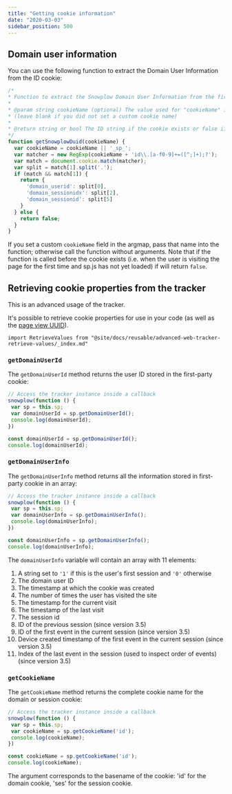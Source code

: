```yaml
---
title: "Getting cookie information"
date: "2020-03-03"
sidebar_position: 500
---
```


## Domain user information

You can use the following function to extract the Domain User Information from the ID cookie:

```javascript
/*
* Function to extract the Snowplow Domain User Information from the first-party cookie set by the Snowplow JavaScript Tracker
*
* @param string cookieName (optional) The value used for "cookieName" in the tracker constructor argmap
* (leave blank if you did not set a custom cookie name)
*
* @return string or bool The ID string if the cookie exists or false if the cookie has not been set yet
*/
function getSnowplowDuid(cookieName) {
  var cookieName = cookieName || '_sp_';
  var matcher = new RegExp(cookieName + 'id\\.[a-f0-9]+=([^;]+);?');
  var match = document.cookie.match(matcher);
  var split = match[1].split('.');
  if (match && match[1]) {
    return { 
      'domain_userid': split[0], 
      'domain_sessionidx': split[2], 
      'domain_sessionid': split[5]
    }
  } else {
    return false;
  }
}
```

If you set a custom `cookieName` field in the argmap, pass that name into the function; otherwise call the function without arguments. Note that if the function is called before the cookie exists (i.e. when the user is visiting the page for the first time and sp.js has not yet loaded) if will return `false`.


## Retrieving cookie properties from the tracker

This is an advanced usage of the tracker.

It's possible to retrieve cookie properties for use in your code (as well as the [page view UUID](docs/collecting-data/collecting-from-own-applications/javascript-trackers/web-tracker/tracking-events/page-views/index.md)).

```mdx-code-block
import RetrieveValues from "@site/docs/reusable/advanced-web-tracker-retrieve-values/_index.md"
```

<Tabs groupId="platform" queryString>
  <TabItem value="js" label="JavaScript (tag)" default>

<RetrieveValues lang="javascript" />

  </TabItem>
  <TabItem value="browser" label="Browser (npm)">

<RetrieveValues lang="browser" />

  </TabItem>
</Tabs>

### `getDomainUserId`

The `getDomainUserId` method returns the user ID stored in the first-party cookie:

<Tabs groupId="platform" queryString>
  <TabItem value="js" label="JavaScript (tag)" default>

```javascript
// Access the tracker instance inside a callback
snowplow(function () {
 var sp = this.sp;
 var domainUserId = sp.getDomainUserId();
 console.log(domainUserId);
})
```

  </TabItem>
  <TabItem value="browser" label="Browser (npm)">

```javascript
const domainUserId = sp.getDomainUserId();
console.log(domainUserId);
```

  </TabItem>
</Tabs>

### `getDomainUserInfo`

The `getDomainUserInfo` method returns all the information stored in first-party cookie in an array:

<Tabs groupId="platform" queryString>
  <TabItem value="js" label="JavaScript (tag)" default>

```javascript
// Access the tracker instance inside a callback
snowplow(function () {
 var sp = this.sp;
 var domainUserInfo = sp.getDomainUserInfo();
 console.log(domainUserInfo);
})
```

  </TabItem>
  <TabItem value="browser" label="Browser (npm)">

```javascript
const domainUserInfo = sp.getDomainUserInfo();
console.log(domainUserInfo);
```

  </TabItem>
</Tabs>

The `domainUserInfo` variable will contain an array with 11 elements:

1. A string set to `'1'` if this is the user's first session and `'0'` otherwise
2. The domain user ID
3. The timestamp at which the cookie was created
4. The number of times the user has visited the site
5. The timestamp for the current visit
6. The timestamp of the last visit
7. The session id
8. ID of the previous session (since version 3.5)
9. ID of the first event in the current session (since version 3.5)
10. Device created timestamp of the first event in the current session (since version 3.5)
11. Index of the last event in the session (used to inspect order of events) (since version 3.5)

### `getCookieName`

The `getCookieName` method returns the complete cookie name for the domain or session cookie:

<Tabs groupId="platform" queryString>
  <TabItem value="js" label="JavaScript (tag)" default>

```javascript
// Access the tracker instance inside a callback
snowplow(function () {
 var sp = this.sp;
 var cookieName = sp.getCookieName('id');
 console.log(cookieName);
})
```

  </TabItem>
  <TabItem value="browser" label="Browser (npm)">

```javascript
const cookieName = sp.getCookieName('id');
console.log(cookieName);
```

  </TabItem>
</Tabs>

The argument corresponds to the basename of the cookie: 'id' for the domain cookie, 'ses' for the session cookie.
